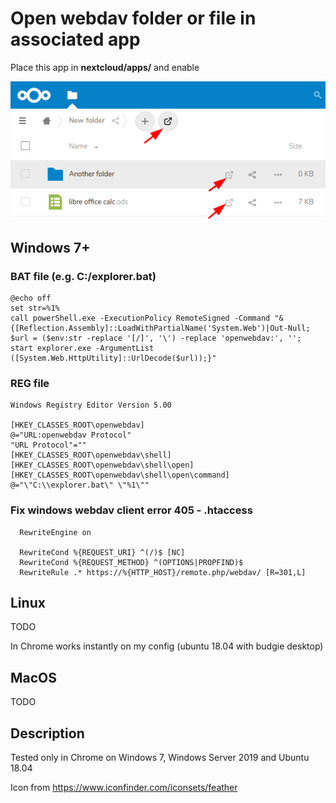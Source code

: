 # Open webdav folder or file in associated app

Place this app in **nextcloud/apps/** and enable

![](img/example.png)

## Windows 7+

### BAT file (e.g. C:/explorer.bat)

```
@echo off
set str=%1%
call powerShell.exe -ExecutionPolicy RemoteSigned -Command "&{[Reflection.Assembly]::LoadWithPartialName('System.Web')|Out-Null; $url = ($env:str -replace '[/]', '\') -replace 'openwebdav:', ''; start explorer.exe -ArgumentList ([System.Web.HttpUtility]::UrlDecode($url));}"
```

### REG file

```
Windows Registry Editor Version 5.00

[HKEY_CLASSES_ROOT\openwebdav]
@="URL:openwebdav Protocol"
"URL Protocol"=""
[HKEY_CLASSES_ROOT\openwebdav\shell]
[HKEY_CLASSES_ROOT\openwebdav\shell\open]
[HKEY_CLASSES_ROOT\openwebdav\shell\open\command]
@="\"C:\\explorer.bat\" \"%1\""
```

### Fix windows webdav client error 405 - .htaccess

```
  RewriteEngine on

  RewriteCond %{REQUEST_URI} ^(/)$ [NC]
  RewriteCond %{REQUEST_METHOD} ^(OPTIONS|PROPFIND)$
  RewriteRule .* https://%{HTTP_HOST}/remote.php/webdav/ [R=301,L]
```

## Linux

TODO

In Chrome works instantly on my config (ubuntu 18.04 with budgie desktop)

## MacOS

TODO

## Description

Tested only in Chrome on Windows 7, Windows Server 2019 and Ubuntu 18.04


Icon from https://www.iconfinder.com/iconsets/feather
